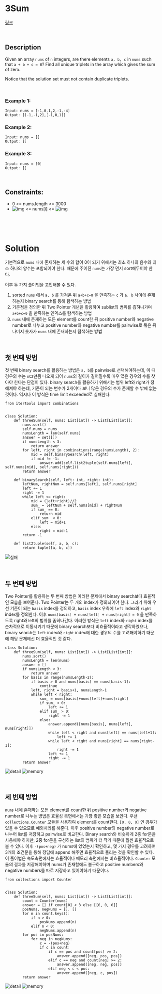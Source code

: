 # 3Sum

[링크](https://leetcode.com/problems/3sum/)

<br>

## Description

Given an array `nums` of `n` integers, are there elements `a, b, c` in `nums` such that `a + b + c = 0`? Find all unique triplets in the array which gives the sum of zero.

Notice that the solution set must not contain duplicate triplets.

<br>

### Example 1:

```
Input: nums = [-1,0,1,2,-1,-4]
Output: [[-1,-1,2],[-1,0,1]]
```

### Example 2:

```
Input: nums = []
Output: []
```

### Example 3:

```
Input: nums = [0]
Output: []
```

<br>

## Constraints: 

- 0 <= nums.length <= 3000
- ![img](https://bit.ly/3tG38Dq) <= nums[i] <= ![img](https://bit.ly/394Bs39)

<br>
<br>
<br>

# Solution

기본적으로 `nums` 내에 존재하는 세 수의 합이 0이 되기 위해서는 최소 하나의 음수와 최소 하나의 양수는 포함되어야 한다. 때문에 주어진 `nums`는 가장 먼저 sort해두어야 한다.

이후 두 가지 풀이법을 고민해볼 수 있다.

1. sorted `nums` 에서 `a, b` 를 가져온 뒤 `a+b+c=0` 을 만족하는 `c` 가 `a, b` 사이에 존재하는지 binary search를 통해 탐색하는 방법
2. 기준점을 정의한 뒤 Two Pointer 개념을 활용하여 sublist의 범위를 좁혀나가며 `a+b+c=0` 을 만족하는 인덱스를 탐색하는 방법
3. `nums` 내에 존재하는 모든 element를 count한 뒤 positive number와 negative number로 나누고 positive number와 negative number를 pairwise로 묶은 뒤 나머지 숫자가 `nums` 내에 존재하는지 탐색하는 방법

<br>

## 첫 번째 방법

첫 번째 binary search를 활용하는 방법은 `a, b`를 pairwise로 선택해야하는데, 이 때 경우의 수는 `nC2`만큼 나오게 되어 `nums`의 길이가 길어질수록 매우 많은 경우의 수를 찾아야 한다는 단점이 있다. binary search를 활용하기 위해서는 범위 left와 right가 정해져야 하는데, 기준이 되는 변수가 2개이다 보니 많은 경우의 수가 존재할 수 밖에 없는 것이다. 역시나 이 방식은 time limit exceeded로 실패한다.

```
from itertools import combinations


class Solution:
    def threeSum(self, nums: List[int]) -> List[List[int]]:
        nums.sort()
        self.nums = nums
        numsLength = len(self.nums)
        answer = set([])
        if numsLength < 3:
            return answer
        for left, right in combinations(range(numsLength), 2):
            mid = self.binarySearch(left, right)
            if mid != -1:
                answer.add(self.list2tuple(self.nums[left], self.nums[mid], self.nums[right]))
        return answer

    def binarySearch(self, left: int, right: int):
        leftNum, rightNum = self.nums[left], self.nums[right]
        left += 1
        right -= 1
        while left <= right:
            mid = (left+right)//2
            sum_ = leftNum + self.nums[mid] + rightNum
            if sum_ == 0:
                return mid
            elif sum_ < 0:
                left = mid+1
            else:
                right = mid-1
        return -1
    
    def list2tuple(self, a, b, c):
        return tuple([a, b, c])
```
![실패](https://i.imgur.com/xL9Cn1u.png)

<br>

## 두 번째 방법

Two Pointer를 활용하는 두 번째 방법은 이러한 문제에서 binary search보다 효율적인 모습을 보여준다. 
Two Pointer는 두 개의 index가 정의되어야 한다. 그러기 위해 우선 기준이 되는 `basis` index를 정의하고, `basis` index 우측에 `left` index와 `right` index를 정의한다. 이후 `nums[basis] + nums[left] + nums[right] = 0` 을 만족하도록 right와 left의 범위를 좁혀나간다. 이러한 방식은 `left` index와 `right` index를 순차적으로 이동시키기 때문에 binary search보다 비효율적이라고 생각하였으나, binary search는 `left` index와 `right` index에 대한 경우의 수를 고려해야하기 때문에 해당 문제에선 더 효율적인 것 같다.

```
class Solution:
    def threeSum(self, nums: List[int]) -> List[List[int]]:
        nums.sort()
        numsLength = len(nums)
        answer = []
        if numsLength < 3:
            return answer
        for basis in range(numsLength-2):
            if basis > 0 and nums[basis] == nums[basis-1]:
                continue
            left, right = basis+1, numsLength-1
            while left < right:
                sum_ = nums[basis]+nums[left]+nums[right]
                if sum_ < 0:
                    left += 1
                elif sum_ > 0:
                    right -= 1
                else:
                    answer.append([nums[basis], nums[left], nums[right]])
                    while left < right and nums[left] == nums[left+1]:
                        left += 1
                    while left < right and nums[right] == nums[right-1]:
                        right -= 1
                    left += 1
                    right -= 1
        return answer
```

![detail](https://i.imgur.com/zDCI4jm.png)
![memory](https://i.imgur.com/IL9ot78.png)

<br>

## 세 번째 방법

`nums` 내에 존재하는 모든 element를 count한 뒤 positive number와 negative number로 나누는 방법은 효율성 측면에서는 가장 좋은 모습을 보인다. 우선 `collections.Counter` 모듈을 사용하여 element를 count한다. `[0, 0, 0]` 인 경우가 있을 수 있으므로 예외처리를 해준다. 이후 positive number와 negative number로 나누어 list를 저장하고 pairwise로 비교한다. Binary search와 비슷하게 2중 for문을 사용해야 하지만, 2중 for문을 구성하는 list의 범위가 더 작기 때문에 훨씬 효율적으로 볼 수 있다.
이후 `-(pos+neg)` 가 nums에 있었는지 확인하고, 몇 가지 경우를 고려하여 3개의 조건문을 통해 정답에 append 해주면 효율적으로 풀리는 것을 확인할 수 있다.
이 풀이법은 속도측면에서는 효율적이나 메모리 측면에서는 비효율적이다. `Counter` 모듈의 결과를 저장해야하며 nums가 존재함에도 불구하고 positive numbers와 negative numbers를 따로 저장하고 있어야하기 때문이다.

```
from collections import Counter


class Solution:
    def threeSum(self, nums: List[int]) -> List[List[int]]:
        count = Counter(nums)
        answer = [] if count[0] < 3 else [[0, 0, 0]]
        posNums, negNums = [], []
        for n in count.keys():
            if n > 0:
                posNums.append(n)
            elif n < 0:
                negNums.append(n)
        for pos in posNums:
            for neg in negNums:
                c = -(pos+neg)
                if c in count:
                    if c == pos and count[pos] >= 2:
                        answer.append([neg, pos, pos])
                    elif c == neg and count[neg] >= 2:
                        answer.append([neg, neg, pos])
                    elif neg < c < pos:
                        answer.append([neg, c, pos])
        return answer
```

![detail](https://i.imgur.com/hy8FwUT.png)
![memory](https://i.imgur.com/o0jnPKj.png)
